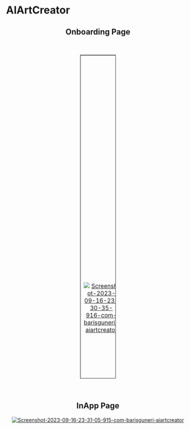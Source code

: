 # AIArtCreator


<center>
<h2>Onboarding Page</h2>
<p>&nbsp;</p>
<table style="height: 885px; width: 19.3011%; border-collapse: collapse;" border="1">
<tbody>
<tr style="height: 1423px;">
<td style="width: 25%; height: 885px;"><span style="text-align: -webkit-center; margin-left: auto; margin-right: auto;"><a style="text-align: -webkit-center;" href="https://github.com/barisgneri"><img style="display: block; margin-left: auto; margin-right: auto;" src="https://i.ibb.co/6cKwYV1/Screenshot-2023-09-16-23-30-35-916-com-barisguneri-aiartcreator.jpg" alt="Screenshot-2023-09-16-23-30-35-916-com-barisguneri-aiartcreator" border="0" /></a><br /><br /></span></td>
<td style="width: 25%; height: 885px;"><a style="text-align: -webkit-center;" href="https://github.com/barisgneri"><img src="https://i.ibb.co/J7pGtW7/Screenshot-2023-09-16-23-30-42-226-com-barisguneri-aiartcreator.jpg" alt="Screenshot-2023-09-16-23-30-42-226-com-barisguneri-aiartcreator"border="0" /></a></td>
<td style="width: 25%; height: 885px;"><a style="text-align: -webkit-center;" href="https://github.com/barisgneri"><img src="https://i.ibb.co/s97JkQq/Screenshot-2023-09-16-23-30-47-841-com-barisguneri-aiartcreator.jpg" alt="Screenshot-2023-09-16-23-30-47-841-com-barisguneri-aiartcreator" border="0" /></a></td>
<td style="width: 25%; height: 885px;"><a style="text-align: -webkit-center;" href="https://github.com/barisgneri"><img src="https://i.ibb.co/6B09Vbr/Screenshot-2023-09-16-23-30-53-923-com-barisguneri-aiartcreator.jpg" alt="Screenshot-2023-09-16-23-30-53-923-com-barisguneri-aiartcreator" border="0" /></a></td>
</tr>
</tbody>
</table>
&nbsp;&nbsp;
<h2>InApp Page</h2>
<a href="https://github.com/barisgneri"><img src="https://i.ibb.co/drYsqrY/Screenshot-2023-09-16-23-31-05-915-com-barisguneri-aiartcreator.jpg" alt="Screenshot-2023-09-16-23-31-05-915-com-barisguneri-aiartcreator" border="0" /></a></center>

